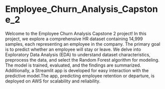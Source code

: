 # Employee_Churn_Analysis_Capstone_2
Welcome to the Employee Churn Analysis Capstone 2 project! In this project, we explore a comprehensive HR dataset containing 14,999 samples, each representing an employee in the company. The primary goal is to predict whether an employee will stay or leave. We delve into Exploratory Data Analysis (EDA) to understand dataset characteristics, preprocess the data, and select the Random Forest algorithm for modeling. The model is trained, evaluated, and the findings are summarized. Additionally, a Streamlit app is developed for easy interaction with the predictive model.The app, predicting employee retention or departure, is deployed on AWS for scalability and reliability. 
